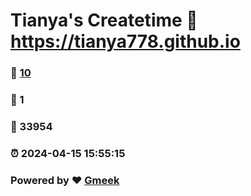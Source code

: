 # Tianya's Createtime :link: https://tianya778.github.io 
### :page_facing_up: [10](https://tianya778.github.io/tag.html) 
### :speech_balloon: 1 
### :hibiscus: 33954 
### :alarm_clock: 2024-04-15 15:55:15 
### Powered by :heart: [Gmeek](https://github.com/Meekdai/Gmeek)

